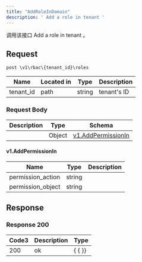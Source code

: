 ```yaml
---
title: "AddRoleInDomain"
description: ' Add a role in tenant '
---
```



调用该接口 Add a role in tenant 。



## Request


```
post \v1\rbac\{tenant_id}\roles
```



| Name | Located in | Type | Description | 
| ---- | ---------- | ----------- | ----------- | 
| tenant_id | path | string | tenant's ID |  





### Request Body


 
| Description | Type | Schema |
| ----------- | ------ | ------ |
|  | Object | [v1.AddPermissionIn](#v1.AddPermissionIn) |

#### v1.AddPermissionIn

| Name | Type | Description | 
| ---- | ---- | ----------- |     
| permission_action | string |  |      
| permission_object | string |  |   


  
     
   
     
 
 





## Response



### Response  200


| Code3 | Description | Type | 
| ---- | ----------- | ------ | 
| 200 | ok | {   { }} |
 


